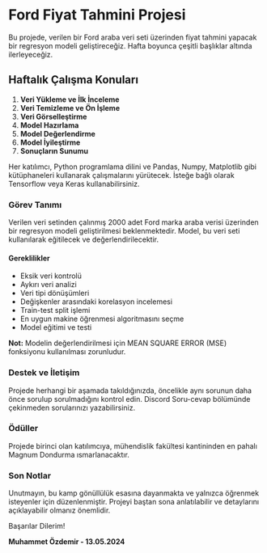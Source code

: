 # Ford Fiyat Tahmini Projesi

Bu projede, verilen bir Ford araba veri seti üzerinden fiyat tahmini yapacak bir regresyon modeli geliştireceğiz. Hafta boyunca çeşitli başlıklar altında ilerleyeceğiz.

## Haftalık Çalışma Konuları

1. **Veri Yükleme ve İlk İnceleme**
2. **Veri Temizleme ve Ön İşleme**
3. **Veri Görselleştirme**
4. **Model Hazırlama**
5. **Model Değerlendirme**
6. **Model İyileştirme**
7. **Sonuçların Sunumu**

Her katılımcı, Python programlama dilini ve Pandas, Numpy, Matplotlib gibi kütüphaneleri kullanarak çalışmalarını yürütecek. İsteğe bağlı olarak Tensorflow veya Keras kullanabilirsiniz.

### Görev Tanımı

Verilen veri setinden çalınmış 2000 adet Ford marka araba verisi üzerinden bir regresyon modeli geliştirilmesi beklenmektedir. Model, bu veri seti kullanılarak eğitilecek ve değerlendirilecektir.

#### Gereklilikler

- Eksik veri kontrolü
- Aykırı veri analizi
- Veri tipi dönüşümleri
- Değişkenler arasındaki korelasyon incelemesi
- Train-test split işlemi
- En uygun makine öğrenmesi algoritmasını seçme
- Model eğitimi ve testi

**Not:** Modelin değerlendirilmesi için MEAN SQUARE ERROR (MSE) fonksiyonu kullanılması zorunludur.

### Destek ve İletişim

Projede herhangi bir aşamada takıldığınızda, öncelikle aynı sorunun daha önce sorulup sorulmadığını kontrol edin. Discord Soru-cevap bölümünde çekinmeden sorularınızı yazabilirsiniz.

### Ödüller

Projede birinci olan katılımcıya, mühendislik fakültesi kantininden en pahalı Magnum Dondurma ısmarlanacaktır.

### Son Notlar

Unutmayın, bu kamp gönüllülük esasına dayanmakta ve yalnızca öğrenmek isteyenler için düzenlenmiştir. Projeyi baştan sona anlatılabilir ve detaylarını açıklayabilir olmanız önemlidir.

Başarılar Dilerim!

**Muhammet Özdemir - 13.05.2024**

